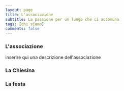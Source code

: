 ```yaml
---
layout: page
title: L'associazione
subtitle: La passione per un luogo che ci accomuna
tags: [chi siamo]
comments: false
---
```


### L'associazione 

inserire qui una descrizione dell'associazione

### La Chiesina

### La festa
